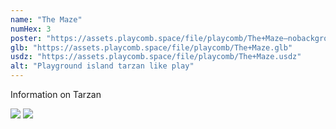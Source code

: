 ```yaml
---
name: "The Maze"
numHex: 3
poster: "https://assets.playcomb.space/file/playcomb/The+Maze—nobackground.png"
glb: "https://assets.playcomb.space/file/playcomb/The+Maze.glb"
usdz: "https://assets.playcomb.space/file/playcomb/The+Maze.usdz"
alt: "Playground island tarzan like play"
---
```


Information on Tarzan

![](https://assets.playcomb.space/file/playcomb/The+Maze1.png)
![](https://assets.playcomb.space/file/playcomb/The+Maze2.png)